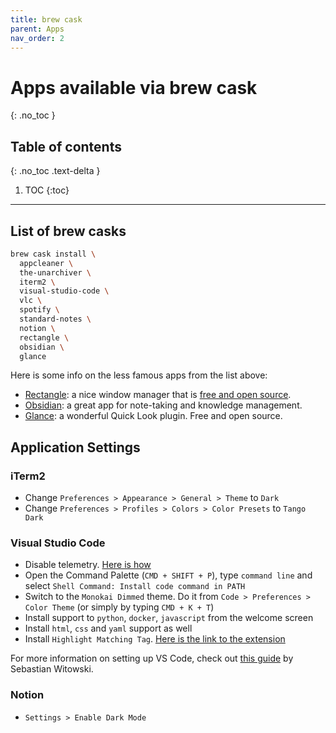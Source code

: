 ```yaml
---
title: brew cask
parent: Apps
nav_order: 2
---
```


# Apps available via brew cask
{: .no_toc }

## Table of contents
{: .no_toc .text-delta }

1. TOC
{:toc}

---

## List of brew casks

```zsh
brew cask install \
  appcleaner \
  the-unarchiver \
  iterm2 \
  visual-studio-code \
  vlc \
  spotify \
  standard-notes \
  notion \
  rectangle \  
  obsidian \  
  glance
```

Here is some info on the less famous apps from the list above:

- [Rectangle](https://rectangleapp.com/): a nice window manager that is [free and open source](https://github.com/rxhanson/Rectangle).
- [Obsidian](https://obsidian.md): a great app for note-taking and knowledge management.
- [Glance](https://github.com/samuelmeuli/glance): a wonderful Quick Look plugin. Free and open source.


## Application Settings

### iTerm2

- Change `Preferences > Appearance > General > Theme` to `Dark`
- Change `Preferences > Profiles > Colors > Color Presets` to `Tango Dark`

### Visual Studio Code

- Disable telemetry. [Here is how](https://code.visualstudio.com/docs/supporting/faq#_how-to-disable-telemetry-reporting)
- Open the Command Palette (`CMD + SHIFT + P`), type `command line` and select `Shell Command: Install code command in PATH`
- Switch to the `Monokai Dimmed` theme. Do it from `Code > Preferences > Color Theme` (or simply by typing `CMD + K + T`)
- Install support to `python`, `docker`, `javascript` from the welcome screen
- Install `html`, `css` and `yaml` support as well
- Install `Highlight Matching Tag`. [Here is the link to the extension](https://marketplace.visualstudio.com/items?itemName=vincaslt.highlight-matching-tag)

For more information on setting up VS Code, check out [this guide](https://pycon.switowski.com/01-vscode/setup/) by Sebastian Witowski.

### Notion

- `Settings > Enable Dark Mode`